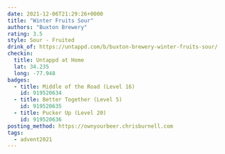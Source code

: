 ```yaml
---
date: 2021-12-06T21:29:26+0000
title: "Winter Fruits Sour"
authors: "Buxton Brewery"
rating: 3.5
style: Sour - Fruited
drink_of: https://untappd.com/b/buxton-brewery-winter-fruits-sour/
checkin:
  title: Untappd at Home
  lat: 34.235
  long: -77.948
badges:
  - title: Middle of the Road (Level 16)
    id: 919520634
  - title: Better Together (Level 5)
    id: 919520635
  - title: Pucker Up (Level 20)
    id: 919520636
posting_method: https://ownyourbeer.chrisburnell.com
tags:
  - advent2021
---
```


